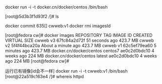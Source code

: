 docker run -i -t docker.cn/docker/centos /bin/bash

[root@5d3b3f1d93f2 /]# ls

docker commit 635[] cwweb:v1
docker rmi imagesId

[root@fedora cw]# docker images
REPOSITORY                TAG                 IMAGE ID            CREATED              VIRTUAL SIZE
cwweb                     v3                  67fc84a2d72f        51 seconds ago       423.7 MB
cwweb                     v2                  5f4f44bca20a        About a minute ago   423.7 MB
cwweb                     v1                  62c5ef79ea60        5 minutes ago        423.7 MB
docker.cn/docker/centos   centos7             ae0c2d0bdc10        4 weeks ago          224 MB
docker.cn/docker/centos   latest              ae0c2d0bdc10        4 weeks ago          224 MB
[root@fedora cw]# 

运行已有镜像[id会不一样]
docker run -i -t cwweb:v1 /bin/bash
[root@22a519c163e4 /]# whereis httpd